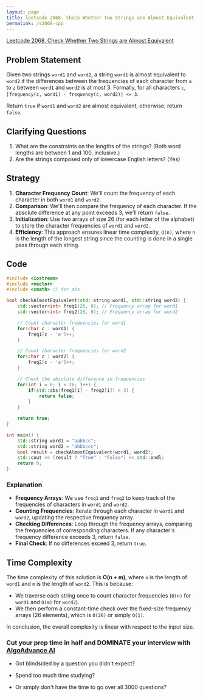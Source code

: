 ```yaml
---
layout: page
title: leetcode 2068. Check Whether Two Strings are Almost Equivalent
permalink: /s2068-cpp
---
```

[Leetcode 2068. Check Whether Two Strings are Almost Equivalent](https://algoadvance.github.io/algoadvance/l2068)
## Problem Statement
Given two strings `word1` and `word2`, a string `word1` is almost equivalent to `word2` if the differences between the frequencies of each character from `a` to `z` between `word1` and `word2` is at most 3. Formally, for all characters `c`, `|frequency(c, word1) - frequency(c, word2)| <= 3`.

Return `true` if `word1` and `word2` are almost equivalent, otherwise, return `false`.

## Clarifying Questions
1. What are the constraints on the lengths of the strings? (Both word lengths are between 1 and 100, inclusive.)
2. Are the strings composed only of lowercase English letters? (Yes)

## Strategy
1. **Character Frequency Count**: We'll count the frequency of each character in both `word1` and `word2`.
2. **Comparison**: We'll then compare the frequency of each character. If the absolute difference at any point exceeds 3, we'll return `false`.
3. **Initialization**: Use two arrays of size 26 (for each letter of the alphabet) to store the character frequencies of `word1` and `word2`.
4. **Efficiency**: This approach ensures linear time complexity, `O(n)`, where `n` is the length of the longest string since the counting is done in a single pass through each string.

## Code
```cpp
#include <iostream>
#include <vector>
#include <cmath> // for abs

bool checkAlmostEquivalent(std::string word1, std::string word2) {
    std::vector<int> freq1(26, 0); // Frequency array for word1
    std::vector<int> freq2(26, 0); // Frequency array for word2

    // Count character frequencies for word1
    for(char c : word1) {
        freq1[c - 'a']++;
    }

    // Count character frequencies for word2
    for(char c : word2) {
        freq2[c - 'a']++;
    }

    // Check the absolute difference in frequencies
    for(int i = 0; i < 26; i++) {
        if(std::abs(freq1[i] - freq2[i]) > 3) {
            return false;
        }
    }

    return true;
}

int main() {
    std::string word1 = "aabbcc";
    std::string word2 = "abbbccc";
    bool result = checkAlmostEquivalent(word1, word2);
    std::cout << (result ? "True" : "False") << std::endl;
    return 0;
}
```

### Explanation
- **Frequency Arrays**: We use `freq1` and `freq2` to keep track of the frequencies of characters in `word1` and `word2`.
- **Counting Frequencies**: Iterate through each character in `word1` and `word2`, updating the respective frequency array.
- **Checking Differences**: Loop through the frequency arrays, comparing the frequencies of corresponding characters. If any character's frequency difference exceeds 3, return `false`.
- **Final Check**: If no differences exceed 3, return `true`.

## Time Complexity
The time complexity of this solution is **O(n + m)**, where `n` is the length of `word1` and `m` is the length of `word2`. This is because:
- We traverse each string once to count character frequencies (`O(n)` for `word1` and `O(m)` for `word2`).
- We then perform a constant-time check over the fixed-size frequency arrays (26 elements), which is `O(26)` or simply `O(1)`.

In conclusion, the overall complexity is linear with respect to the input size.


### Cut your prep time in half and DOMINATE your interview with [AlgoAdvance AI](https://algoAdvance.com)

- Got blindsided by a question you didn't expect?

- Spend too much time studying?

- Or simply don't have the time to go over all 3000 questions?

